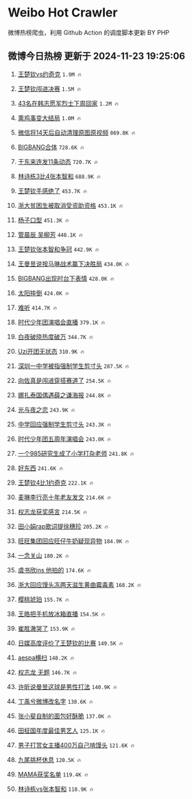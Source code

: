 # Weibo Hot Crawler 



微博热榜爬虫，利用 Github Action 的调度脚本更新 BY PHP 


## 微博今日热榜 更新于 2024-11-23 19:25:06 
1. [王楚钦vs约奇克](https://s.weibo.com/weibo?q=%23%E7%8E%8B%E6%A5%9A%E9%92%A6vs%E7%BA%A6%E5%A5%87%E5%85%8B%23&t=31&band_rank=1&Refer=top) `1.9M 🔥` 

1. [王楚钦闯进决赛](https://s.weibo.com/weibo?q=%23%E7%8E%8B%E6%A5%9A%E9%92%A6%E9%97%AF%E8%BF%9B%E5%86%B3%E8%B5%9B%23&t=31&band_rank=2&Refer=top) `1.5M 🔥` 

1. [43名在韩志愿军烈士下周回家](https://s.weibo.com/weibo?q=%2343%E5%90%8D%E5%9C%A8%E9%9F%A9%E5%BF%97%E6%84%BF%E5%86%9B%E7%83%88%E5%A3%AB%E4%B8%8B%E5%91%A8%E5%9B%9E%E5%AE%B6%23&t=31&band_rank=3&Refer=top) `1.2M 🔥` 

1. [熏鸡事变大结局](https://s.weibo.com/weibo?q=%23%E7%86%8F%E9%B8%A1%E4%BA%8B%E5%8F%98%E5%A4%A7%E7%BB%93%E5%B1%80%23&t=31&band_rank=4&Refer=top) `1.0M 🔥` 

1. [微信将14天后自动清理原图原视频](https://s.weibo.com/weibo?q=%23%E5%BE%AE%E4%BF%A1%E5%B0%8614%E5%A4%A9%E5%90%8E%E8%87%AA%E5%8A%A8%E6%B8%85%E7%90%86%E5%8E%9F%E5%9B%BE%E5%8E%9F%E8%A7%86%E9%A2%91%23&t=31&band_rank=5&Refer=top) `869.8K 🔥` 

1. [BIGBANG合体](https://s.weibo.com/weibo?q=BIGBANG%E5%90%88%E4%BD%93&t=31&band_rank=6&Refer=top) `728.6K 🔥` 

1. [于东来连发11条动态](https://s.weibo.com/weibo?q=%23%E4%BA%8E%E4%B8%9C%E6%9D%A5%E8%BF%9E%E5%8F%9111%E6%9D%A1%E5%8A%A8%E6%80%81%23&t=31&band_rank=7&Refer=top) `720.7K 🔥` 

1. [林诗栋3比4张本智和](https://s.weibo.com/weibo?q=%23%E6%9E%97%E8%AF%97%E6%A0%8B3%E6%AF%944%E5%BC%A0%E6%9C%AC%E6%99%BA%E5%92%8C%23&t=31&band_rank=8&Refer=top) `688.9K 🔥` 

1. [王楚钦手感绝了](https://s.weibo.com/weibo?q=%23%E7%8E%8B%E6%A5%9A%E9%92%A6%E6%89%8B%E6%84%9F%E7%BB%9D%E4%BA%86%23&t=31&band_rank=9&Refer=top) `453.7K 🔥` 

1. [浙大贫困生被取消受资助资格](https://s.weibo.com/weibo?q=%23%E6%B5%99%E5%A4%A7%E8%B4%AB%E5%9B%B0%E7%94%9F%E8%A2%AB%E5%8F%96%E6%B6%88%E5%8F%97%E8%B5%84%E5%8A%A9%E8%B5%84%E6%A0%BC%23&t=31&band_rank=10&Refer=top) `453.1K 🔥` 

1. [杨子口型](https://s.weibo.com/weibo?q=%E6%9D%A8%E5%AD%90%E5%8F%A3%E5%9E%8B&t=31&band_rank=11&Refer=top) `451.3K 🔥` 

1. [管晨辰 吴柳芳](https://s.weibo.com/weibo?q=%E7%AE%A1%E6%99%A8%E8%BE%B0%20%E5%90%B4%E6%9F%B3%E8%8A%B3&t=31&band_rank=12&Refer=top) `448.1K 🔥` 

1. [王楚钦张本智和争冠](https://s.weibo.com/weibo?q=%23%E7%8E%8B%E6%A5%9A%E9%92%A6%E5%BC%A0%E6%9C%AC%E6%99%BA%E5%92%8C%E4%BA%89%E5%86%A0%23&t=31&band_rank=13&Refer=top) `442.9K 🔥` 

1. [王曼昱说按马琳战术赢下决胜局](https://s.weibo.com/weibo?q=%23%E7%8E%8B%E6%9B%BC%E6%98%B1%E8%AF%B4%E6%8C%89%E9%A9%AC%E7%90%B3%E6%88%98%E6%9C%AF%E8%B5%A2%E4%B8%8B%E5%86%B3%E8%83%9C%E5%B1%80%23&t=31&band_rank=14&Refer=top) `434.0K 🔥` 

1. [BIGBANG出现时台下表情](https://s.weibo.com/weibo?q=%23BIGBANG%E5%87%BA%E7%8E%B0%E6%97%B6%E5%8F%B0%E4%B8%8B%E8%A1%A8%E6%83%85%23&t=31&band_rank=15&Refer=top) `428.0K 🔥` 

1. [太阳摔倒](https://s.weibo.com/weibo?q=%E5%A4%AA%E9%98%B3%E6%91%94%E5%80%92&t=31&band_rank=16&Refer=top) `424.0K 🔥` 

1. [难听](https://s.weibo.com/weibo?q=%E9%9A%BE%E5%90%AC&t=31&band_rank=17&Refer=top) `414.7K 🔥` 

1. [时代少年团演唱会直播](https://s.weibo.com/weibo?q=%E6%97%B6%E4%BB%A3%E5%B0%91%E5%B9%B4%E5%9B%A2%E6%BC%94%E5%94%B1%E4%BC%9A%E7%9B%B4%E6%92%AD&t=31&band_rank=18&Refer=top) `379.1K 🔥` 

1. [白夜破晓热度破万](https://s.weibo.com/weibo?q=%23%E7%99%BD%E5%A4%9C%E7%A0%B4%E6%99%93%E7%83%AD%E5%BA%A6%E7%A0%B4%E4%B8%87%23&t=31&band_rank=19&Refer=top) `344.7K 🔥` 

1. [Uzi开团无状态](https://s.weibo.com/weibo?q=%23Uzi%E5%BC%80%E5%9B%A2%E6%97%A0%E7%8A%B6%E6%80%81%23&t=31&band_rank=20&Refer=top) `310.9K 🔥` 

1. [深圳一中学被指强制学生剪寸头](https://s.weibo.com/weibo?q=%23%E6%B7%B1%E5%9C%B3%E4%B8%80%E4%B8%AD%E5%AD%A6%E8%A2%AB%E6%8C%87%E5%BC%BA%E5%88%B6%E5%AD%A6%E7%94%9F%E5%89%AA%E5%AF%B8%E5%A4%B4%23&t=31&band_rank=21&Refer=top) `287.5K 🔥` 

1. [向佐真是闯进穿搭赛道了](https://s.weibo.com/weibo?q=%23%E5%90%91%E4%BD%90%E7%9C%9F%E6%98%AF%E9%97%AF%E8%BF%9B%E7%A9%BF%E6%90%AD%E8%B5%9B%E9%81%93%E4%BA%86%23&t=31&band_rank=22&Refer=top) `254.5K 🔥` 

1. [娜扎泰国偶遇薛之谦海报](https://s.weibo.com/weibo?q=%23%E5%A8%9C%E6%89%8E%E6%B3%B0%E5%9B%BD%E5%81%B6%E9%81%87%E8%96%9B%E4%B9%8B%E8%B0%A6%E6%B5%B7%E6%8A%A5%23&t=31&band_rank=23&Refer=top) `244.8K 🔥` 

1. [光与夜之恋](https://s.weibo.com/weibo?q=%E5%85%89%E4%B8%8E%E5%A4%9C%E4%B9%8B%E6%81%8B&t=31&band_rank=24&Refer=top) `243.9K 🔥` 

1. [中学回应强制学生剪寸头](https://s.weibo.com/weibo?q=%23%E4%B8%AD%E5%AD%A6%E5%9B%9E%E5%BA%94%E5%BC%BA%E5%88%B6%E5%AD%A6%E7%94%9F%E5%89%AA%E5%AF%B8%E5%A4%B4%23&t=31&band_rank=25&Refer=top) `243.3K 🔥` 

1. [时代少年团五周年演唱会](https://s.weibo.com/weibo?q=%E6%97%B6%E4%BB%A3%E5%B0%91%E5%B9%B4%E5%9B%A2%E4%BA%94%E5%91%A8%E5%B9%B4%E6%BC%94%E5%94%B1%E4%BC%9A&t=31&band_rank=26&Refer=top) `243.0K 🔥` 

1. [一个985研究生成了小学打杂老师](https://s.weibo.com/weibo?q=%23%E4%B8%80%E4%B8%AA985%E7%A0%94%E7%A9%B6%E7%94%9F%E6%88%90%E4%BA%86%E5%B0%8F%E5%AD%A6%E6%89%93%E6%9D%82%E8%80%81%E5%B8%88%23&t=31&band_rank=27&Refer=top) `241.8K 🔥` 

1. [好东西](https://s.weibo.com/weibo?q=%E5%A5%BD%E4%B8%9C%E8%A5%BF&t=31&band_rank=28&Refer=top) `241.6K 🔥` 

1. [王楚钦4比1约奇克](https://s.weibo.com/weibo?q=%23%E7%8E%8B%E6%A5%9A%E9%92%A64%E6%AF%941%E7%BA%A6%E5%A5%87%E5%85%8B%23&t=31&band_rank=29&Refer=top) `222.1K 🔥` 

1. [麦琳李行亮十年老友发文](https://s.weibo.com/weibo?q=%23%E9%BA%A6%E7%90%B3%E6%9D%8E%E8%A1%8C%E4%BA%AE%E5%8D%81%E5%B9%B4%E8%80%81%E5%8F%8B%E5%8F%91%E6%96%87%23&t=31&band_rank=30&Refer=top) `214.6K 🔥` 

1. [权志龙获奖感言](https://s.weibo.com/weibo?q=%23%E6%9D%83%E5%BF%97%E9%BE%99%E8%8E%B7%E5%A5%96%E6%84%9F%E8%A8%80%23&t=31&band_rank=31&Refer=top) `214.5K 🔥` 

1. [田小娟rap歌词提徐穗珍](https://s.weibo.com/weibo?q=%23%E7%94%B0%E5%B0%8F%E5%A8%9Frap%E6%AD%8C%E8%AF%8D%E6%8F%90%E5%BE%90%E7%A9%97%E7%8F%8D%23&t=31&band_rank=32&Refer=top) `205.2K 🔥` 

1. [旺旺集团回应旺仔牛奶疑现异物](https://s.weibo.com/weibo?q=%23%E6%97%BA%E6%97%BA%E9%9B%86%E5%9B%A2%E5%9B%9E%E5%BA%94%E6%97%BA%E4%BB%94%E7%89%9B%E5%A5%B6%E7%96%91%E7%8E%B0%E5%BC%82%E7%89%A9%23&t=31&band_rank=33&Refer=top) `184.9K 🔥` 

1. [一念关山](https://s.weibo.com/weibo?q=%E4%B8%80%E5%BF%B5%E5%85%B3%E5%B1%B1&t=31&band_rank=34&Refer=top) `180.2K 🔥` 

1. [虞书欣ins 他拍的](https://s.weibo.com/weibo?q=%E8%99%9E%E4%B9%A6%E6%AC%A3ins%20%E4%BB%96%E6%8B%8D%E7%9A%84&t=31&band_rank=35&Refer=top) `174.6K 🔥` 

1. [浙大回应馒头冻两天滋生黄曲霉毒素](https://s.weibo.com/weibo?q=%23%E6%B5%99%E5%A4%A7%E5%9B%9E%E5%BA%94%E9%A6%92%E5%A4%B4%E5%86%BB%E4%B8%A4%E5%A4%A9%E6%BB%8B%E7%94%9F%E9%BB%84%E6%9B%B2%E9%9C%89%E6%AF%92%E7%B4%A0%23&t=31&band_rank=36&Refer=top) `168.2K 🔥` 

1. [樱桃琥珀](https://s.weibo.com/weibo?q=%E6%A8%B1%E6%A1%83%E7%90%A5%E7%8F%80&t=31&band_rank=37&Refer=top) `155.7K 🔥` 

1. [王皓把手机放冰箱直播](https://s.weibo.com/weibo?q=%E7%8E%8B%E7%9A%93%E6%8A%8A%E6%89%8B%E6%9C%BA%E6%94%BE%E5%86%B0%E7%AE%B1%E7%9B%B4%E6%92%AD&t=31&band_rank=38&Refer=top) `154.5K 🔥` 

1. [崔胜澈哭了](https://s.weibo.com/weibo?q=%E5%B4%94%E8%83%9C%E6%BE%88%E5%93%AD%E4%BA%86&t=31&band_rank=39&Refer=top) `153.9K 🔥` 

1. [日媒高度评价了王楚钦的比赛](https://s.weibo.com/weibo?q=%23%E6%97%A5%E5%AA%92%E9%AB%98%E5%BA%A6%E8%AF%84%E4%BB%B7%E4%BA%86%E7%8E%8B%E6%A5%9A%E9%92%A6%E7%9A%84%E6%AF%94%E8%B5%9B%23&t=31&band_rank=40&Refer=top) `149.5K 🔥` 

1. [aespa横扫](https://s.weibo.com/weibo?q=aespa%E6%A8%AA%E6%89%AB&t=31&band_rank=41&Refer=top) `148.2K 🔥` 

1. [权志龙 无题](https://s.weibo.com/weibo?q=%E6%9D%83%E5%BF%97%E9%BE%99%20%E6%97%A0%E9%A2%98&t=31&band_rank=42&Refer=top) `146.7K 🔥` 

1. [许昕说曼昱这球是男性打法](https://s.weibo.com/weibo?q=%23%E8%AE%B8%E6%98%95%E8%AF%B4%E6%9B%BC%E6%98%B1%E8%BF%99%E7%90%83%E6%98%AF%E7%94%B7%E6%80%A7%E6%89%93%E6%B3%95%23&t=31&band_rank=43&Refer=top) `140.9K 🔥` 

1. [丁禹兮微博改名字](https://s.weibo.com/weibo?q=%23%E4%B8%81%E7%A6%B9%E5%85%AE%E5%BE%AE%E5%8D%9A%E6%94%B9%E5%90%8D%E5%AD%97%23&t=31&band_rank=44&Refer=top) `138.6K 🔥` 

1. [张小斐自制的面包好酥脆](https://s.weibo.com/weibo?q=%E5%BC%A0%E5%B0%8F%E6%96%90%E8%87%AA%E5%88%B6%E7%9A%84%E9%9D%A2%E5%8C%85%E5%A5%BD%E9%85%A5%E8%84%86&t=31&band_rank=45&Refer=top) `137.0K 🔥` 

1. [田柾国年度最佳男艺人](https://s.weibo.com/weibo?q=%E7%94%B0%E6%9F%BE%E5%9B%BD%E5%B9%B4%E5%BA%A6%E6%9C%80%E4%BD%B3%E7%94%B7%E8%89%BA%E4%BA%BA&t=31&band_rank=46&Refer=top) `125.1K 🔥` 

1. [男子打赏女主播400万自己啃馒头](https://s.weibo.com/weibo?q=%23%E7%94%B7%E5%AD%90%E6%89%93%E8%B5%8F%E5%A5%B3%E4%B8%BB%E6%92%AD400%E4%B8%87%E8%87%AA%E5%B7%B1%E5%95%83%E9%A6%92%E5%A4%B4%23&t=31&band_rank=47&Refer=top) `121.6K 🔥` 

1. [九尾挑杯休息](https://s.weibo.com/weibo?q=%23%E4%B9%9D%E5%B0%BE%E6%8C%91%E6%9D%AF%E4%BC%91%E6%81%AF%23&t=31&band_rank=48&Refer=top) `120.5K 🔥` 

1. [MAMA获奖名单](https://s.weibo.com/weibo?q=%23MAMA%E8%8E%B7%E5%A5%96%E5%90%8D%E5%8D%95%23&t=31&band_rank=49&Refer=top) `119.4K 🔥` 

1. [林诗栋vs张本智和](https://s.weibo.com/weibo?q=%23%E6%9E%97%E8%AF%97%E6%A0%8Bvs%E5%BC%A0%E6%9C%AC%E6%99%BA%E5%92%8C%23&t=31&band_rank=50&Refer=top) `118.9K 🔥` 

